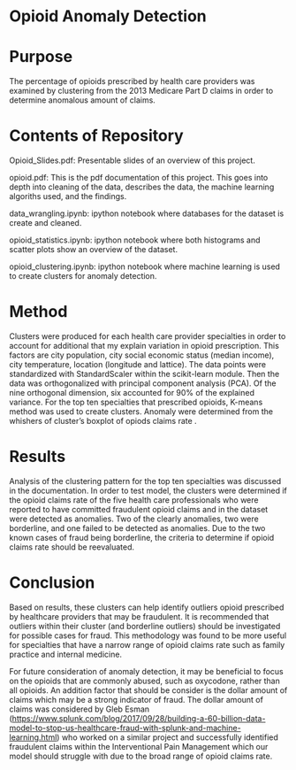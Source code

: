 ﻿# Opioid Anomaly Detection

# Purpose

The percentage of opioids prescribed by health care providers was examined by clustering  from the 2013 Medicare Part D claims in order to determine anomalous amount of claims.

# Contents of Repository 

Opioid_Slides.pdf: Presentable slides of an overview of this project. 

opioid.pdf: This is the pdf documentation of this project. This goes into depth into cleaning of the data, describes the data,
the machine learning algoriths used, and the findings.

data_wrangling.ipynb: ipython notebook where databases for the dataset is create and cleaned.

opioid_statistics.ipynb: ipython notebook where both histograms and scatter plots show an overview of the dataset.

opioid_clustering.ipynb: ipython notebook where machine learning is used to create clusters for anomaly detection.

# Method

Clusters were produced for each health care provider specialties in order to account for additional that my explain variation in opioid prescription. This factors are city population, city social economic status (median income), city temperature, location (longitude and lattice).
The data points were standardized with StandardScaler within the scikit-learn module. Then the data was orthogonalized with principal component analysis (PCA). Of the nine orthogonal dimension, six accounted for 90% of the explained variance. For the top ten specialties that prescribed opioids, K-means method was used to create clusters.  Anomaly were determined from the whishers of cluster’s boxplot of opiods claims rate .


# Results

Analysis of the clustering pattern for the top ten specialties was discussed in the documentation. In order to test model, the clusters were determined if the opioid claims rate of the five health care professionals who were reported to have committed fraudulent opioid claims and in the dataset were detected as anomalies. Two of the clearly anomalies, two were borderline, and one failed to be detected as anomalies. Due to the two  known cases of fraud being borderline, the criteria to determine if opioid claims rate should be reevaluated. 

# Conclusion

Based on results, these clusters can help identify outliers opioid prescribed
by healthcare providers that may be fraudulent. It is recommended that outliers
within their cluster (and borderline outliers) should be investigated for possible
cases for fraud. This methodology was found to be more useful for specialties
that have a narrow range of opioid claims rate such as family practice and internal
medicine. 

For future consideration of anomaly detection, it may be beneficial to
focus on the opioids that are commonly abused, such as oxycodone, rather than
all opioids. An addition factor that should be consider is the dollar amount of
claims which may be a strong indicator of fraud. The dollar amount of claims
was considered by Gleb Esman (https://www.splunk.com/blog/2017/09/28/building-a-60-billion-data-model-to-stop-us-healthcare-fraud-with-splunk-and-machine-learning.html) who worked on a similar project and successfully
identified fraudulent claims within the Interventional Pain Management which
our model should struggle with due to the broad range of opioid
claims rate.


 


